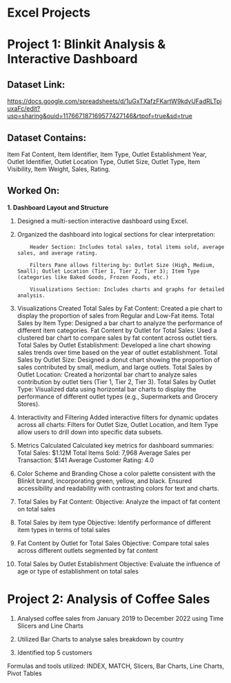 # Excel Projects

# Project 1: Blinkit Analysis & Interactive Dashboard

## Dataset Link:
https://docs.google.com/spreadsheets/d/1uGxTXafzFKartW9kdyUFadRLTpjuxaFc/edit?usp=sharing&ouid=117667187169577427146&rtpof=true&sd=true

## Dataset Contains: 
Item Fat Content, Item Identifier, Item Type, Outlet Establishment Year, Outlet Identifier, Outlet Location Type, Outlet Size, Outlet Type, Item Visibility, Item Weight, Sales, Rating.

## Worked On:
**1. Dashboard Layout and Structure**

1. Designed a multi-section interactive dashboard using Excel.

2. Organized the dashboard into logical sections for clear interpretation:

           Header Section: Includes total sales, total items sold, average sales, and average rating.
  
           Filters Pane allows filtering by: Outlet Size (High, Medium, Small); Outlet Location (Tier 1, Tier 2, Tier 3); Item Type (categories like Baked Goods, Frozen Foods, etc.)
   
           Visualizations Section: Includes charts and graphs for detailed analysis.


2. Visualizations Created
Total Sales by Fat Content:
Created a pie chart to display the proportion of sales from Regular and Low-Fat items.
Total Sales by Item Type:
Designed a bar chart to analyze the performance of different item categories.
Fat Content by Outlet for Total Sales:
Used a clustered bar chart to compare sales by fat content across outlet tiers.
Total Sales by Outlet Establishment:
Developed a line chart showing sales trends over time based on the year of outlet establishment.
Total Sales by Outlet Size:
Designed a donut chart showing the proportion of sales contributed by small, medium, and large outlets.
Total Sales by Outlet Location:
Created a horizontal bar chart to analyze sales contribution by outlet tiers (Tier 1, Tier 2, Tier 3).
Total Sales by Outlet Type:
Visualized data using horizontal bar charts to display the performance of different outlet types (e.g., Supermarkets and Grocery Stores).
3. Interactivity and Filtering
Added interactive filters for dynamic updates across all charts:
Filters for Outlet Size, Outlet Location, and Item Type allow users to drill down into specific data subsets.
4. Metrics Calculated
Calculated key metrics for dashboard summaries:
Total Sales: $1.12M
Total Items Sold: 7,968
Average Sales per Transaction: $141
Average Customer Rating: 4.0
5. Color Scheme and Branding
Chose a color palette consistent with the Blinkit brand, incorporating green, yellow, and black.
Ensured accessibility and readability with contrasting colors for text and charts.


1. Total Sales by Fat Content:
Objective: Analyze the impact of fat content on total sales

2. Total Sales by item type
Objective: Identify performance of different item types in terms of total sales

3. Fat Content by Outlet for Total Sales
Objective: Compare total sales across different outlets segmented by fat content

4. Total Sales by Outlet Establishment
Objective: Evaluate the influence of age or type of establishment on total sales


# Project 2: Analysis of Coffee Sales

1. Analysed coffee sales from January 2019 to December 2022 using Time Slicers and Line Charts

2. Utilized Bar Charts to analyse sales breakdown by country

3. Identified top 5 customers

Formulas and tools utilized: INDEX, MATCH, Slicers, Bar Charts, Line Charts, Pivot Tables

